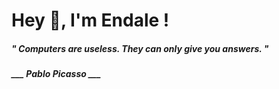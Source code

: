<h1 title="head"> Hey 👋, I'm Endale !</h1>

**<h5><i>" Computers are useless. They can only give you answers. "</i></h5>**

*<b>___ Pablo Picasso ___</b>*
